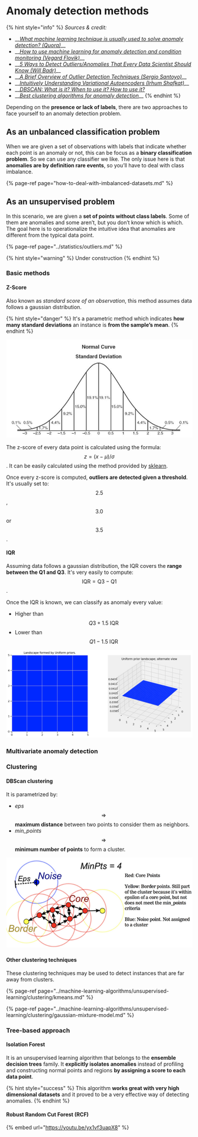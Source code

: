 # Anomaly detection methods

{% hint style="info" %}
_Sources & credit:_

* \_\_[_What machine learning technique is usually used to solve anomaly detection? \(Quora\)_](https://www.quora.com/What-machine-learning-technique-is-usually-used-to-solve-anomaly-detection)\_\_
* \_\_[_How to use machine learning for anomaly detection and condition monitoring \(Vegard Flovik\)_](https://towardsdatascience.com/how-to-use-machine-learning-for-anomaly-detection-and-condition-monitoring-6742f82900d7)\_\_
* \_\_[_5 Ways to Detect Outliers/Anomalies That Every Data Scientist Should Know \(Will Badr\)_](https://towardsdatascience.com/5-ways-to-detect-outliers-that-every-data-scientist-should-know-python-code-70a54335a623)\_\_
* \_\_[_A Brief Overview of Outlier Detection Techniques \(Sergio Santoyo\)_](https://towardsdatascience.com/a-brief-overview-of-outlier-detection-techniques-1e0b2c19e561)\_\_
* \_\_[_Intuitively Understanding Variational Autoencoders \(Irhum Shafkat\)_](https://towardsdatascience.com/intuitively-understanding-variational-autoencoders-1bfe67eb5daf)\_\_
* \_\_[_DBSCAN: What is it? When to use it? How to use it?_](https://medium.com/@elutins/dbscan-what-is-it-when-to-use-it-how-to-use-it-8bd506293818)
* \_\_[_Best clustering algorithms for anomaly detection_](https://towardsdatascience.com/best-clustering-algorithms-for-anomaly-detection-d5b7412537c8)\_\_
{% endhint %}

Depending on the **presence or lack of labels**, there are two approaches to face yourself to an anomaly detection problem.

## As an unbalanced classification problem

When we are given a set of observations with labels that indicate whether each point is an anomaly or not, this can be focus as a **binary classification problem**. So we can use any classifier we like. The only issue here is that **anomalies are by definition rare events**, so you’ll have to deal with class imbalance.

{% page-ref page="how-to-deal-with-imbalanced-datasets.md" %}

## As an unsupervised problem

In this scenario, we are given  a **set of points without class labels**. Some of them are anomalies and some aren’t, but you don’t know which is which. The goal here is to operationalize the intuitive idea that anomalies are different from the typical data point.

{% page-ref page="../statistics/outliers.md" %}

{% hint style="warning" %}
Under construction
{% endhint %}

### Basic methods

#### Z-Score

Also known as _standard score of an observation_, this method assumes data follows a gaussian distribution.

{% hint style="danger" %}
It's a parametric method which indicates **how many standard deviations** an instance is **from the sample’s mean**.
{% endhint %}

![](../../.gitbook/assets/image%20%2832%29.png)

The z-score of every data point is calculated using the formula: $$z = (x-\mu)/\sigma$$. It can be easily calculated using the method provided by [sklearn](https://docs.scipy.org/doc/scipy-0.17.0/reference/generated/scipy.stats.zscore.html).

Once every z-score is computed, **outliers are detected given a threshold**. It's usually set to: $$2.5$$, $$3.0$$ or $$3.5$$.

#### IQR

Assuming data follows a gaussian distribution, the IQR covers the **range between the Q1 and Q3**. It's very easily to compute: $$\text{IQR} = \text{Q3} - \text{Q1}$$.

Once the IQR is known, we can classify as anomaly every value:

* Higher than $$Q3 + 1.5 \text{ IQR}$$
* Lower than $$Q1 - 1.5 \text{ IQR}$$

![Credit: Wikipedia](../../.gitbook/assets/image%20%2828%29.png)

### Multivariate anomaly detection

### Clustering

#### DBScan clustering

It is parametrized by:

* _eps_ $$\Rightarrow$$ **maximum distance** between two points to consider them as neighbors.
* _min\_points_ $$\Rightarrow$$ **minimum number of points** to form a cluster.



![](../../.gitbook/assets/image%20%2895%29.png)

#### Other clustering techniques

These clustering techniques may be used to detect instances that are far away from clusters.

{% page-ref page="../machine-learning-algorithms/unsupervised-learning/clustering/kmeans.md" %}

{% page-ref page="../machine-learning-algorithms/unsupervised-learning/clustering/gaussian-mixture-model.md" %}

### Tree-based approach

#### Isolation Forest

It is an unsupervised learning algorithm that belongs to the **ensemble decision trees** family. It **explicitly isolates anomalies** instead of profiling and constructing normal points and regions **by assigning a score to each data point**.

{% hint style="success" %}
This algorithm **works great with very high dimensional datasets** and it proved to be a very effective way of detecting anomalies.
{% endhint %}

#### Robust Random Cut Forest \(RCF\)

{% embed url="https://youtu.be/yx1vf3uapX8" %}



